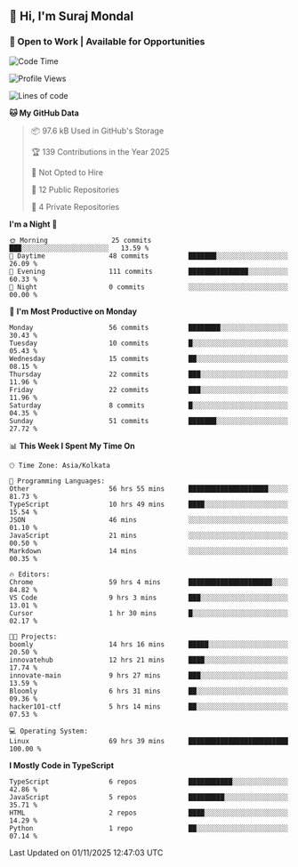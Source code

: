 ## 👋 Hi, I'm Suraj Mondal
### 🚀 Open to Work | Available for Opportunities

<!--START_SECTION:waka-->
![Code Time](http://img.shields.io/badge/Code%20Time-218%20hrs%2029%20mins-blue)

![Profile Views](http://img.shields.io/badge/Profile%20Views-0-blue)

![Lines of code](https://img.shields.io/badge/From%20Hello%20World%20I%27ve%20Written-181.1%20thousand%20lines%20of%20code-blue)

**🐱 My GitHub Data** 

> 📦 97.6 kB Used in GitHub's Storage 
 > 
> 🏆 139 Contributions in the Year 2025
 > 
> 🚫 Not Opted to Hire
 > 
> 📜 12 Public Repositories 
 > 
> 🔑 4 Private Repositories 
 > 
**I'm a Night 🦉** 

```text
🌞 Morning                25 commits          ███░░░░░░░░░░░░░░░░░░░░░░   13.59 % 
🌆 Daytime                48 commits          ███████░░░░░░░░░░░░░░░░░░   26.09 % 
🌃 Evening                111 commits         ███████████████░░░░░░░░░░   60.33 % 
🌙 Night                  0 commits           ░░░░░░░░░░░░░░░░░░░░░░░░░   00.00 % 
```
📅 **I'm Most Productive on Monday** 

```text
Monday                   56 commits          ████████░░░░░░░░░░░░░░░░░   30.43 % 
Tuesday                  10 commits          █░░░░░░░░░░░░░░░░░░░░░░░░   05.43 % 
Wednesday                15 commits          ██░░░░░░░░░░░░░░░░░░░░░░░   08.15 % 
Thursday                 22 commits          ███░░░░░░░░░░░░░░░░░░░░░░   11.96 % 
Friday                   22 commits          ███░░░░░░░░░░░░░░░░░░░░░░   11.96 % 
Saturday                 8 commits           █░░░░░░░░░░░░░░░░░░░░░░░░   04.35 % 
Sunday                   51 commits          ███████░░░░░░░░░░░░░░░░░░   27.72 % 
```


📊 **This Week I Spent My Time On** 

```text
🕑︎ Time Zone: Asia/Kolkata

💬 Programming Languages: 
Other                    56 hrs 55 mins      ████████████████████░░░░░   81.73 % 
TypeScript               10 hrs 49 mins      ████░░░░░░░░░░░░░░░░░░░░░   15.54 % 
JSON                     46 mins             ░░░░░░░░░░░░░░░░░░░░░░░░░   01.10 % 
JavaScript               21 mins             ░░░░░░░░░░░░░░░░░░░░░░░░░   00.50 % 
Markdown                 14 mins             ░░░░░░░░░░░░░░░░░░░░░░░░░   00.35 % 

🔥 Editors: 
Chrome                   59 hrs 4 mins       █████████████████████░░░░   84.82 % 
VS Code                  9 hrs 3 mins        ███░░░░░░░░░░░░░░░░░░░░░░   13.01 % 
Cursor                   1 hr 30 mins        █░░░░░░░░░░░░░░░░░░░░░░░░   02.17 % 

🐱‍💻 Projects: 
boomly                   14 hrs 16 mins      █████░░░░░░░░░░░░░░░░░░░░   20.50 % 
innovatehub              12 hrs 21 mins      ████░░░░░░░░░░░░░░░░░░░░░   17.74 % 
innovate-main            9 hrs 27 mins       ███░░░░░░░░░░░░░░░░░░░░░░   13.59 % 
Bloomly                  6 hrs 31 mins       ██░░░░░░░░░░░░░░░░░░░░░░░   09.36 % 
hacker101-ctf            5 hrs 14 mins       ██░░░░░░░░░░░░░░░░░░░░░░░   07.53 % 

💻 Operating System: 
Linux                    69 hrs 39 mins      █████████████████████████   100.00 % 
```

**I Mostly Code in TypeScript** 

```text
TypeScript               6 repos             ███████████░░░░░░░░░░░░░░   42.86 % 
JavaScript               5 repos             █████████░░░░░░░░░░░░░░░░   35.71 % 
HTML                     2 repos             ████░░░░░░░░░░░░░░░░░░░░░   14.29 % 
Python                   1 repo              ██░░░░░░░░░░░░░░░░░░░░░░░   07.14 % 
```




 Last Updated on 01/11/2025 12:47:03 UTC
<!--END_SECTION:waka-->
